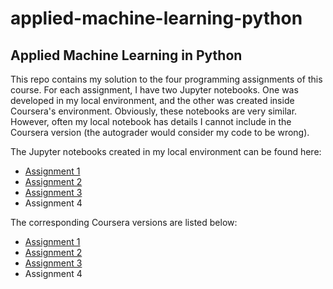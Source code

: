 applied-machine-learning-python
===============================

## Applied Machine Learning in Python

This repo contains my solution to the four programming assignments of this
course. For each assignment, I have two Jupyter notebooks. One was developed in
my local environment, and the other was created inside Coursera's environment.
Obviously, these notebooks are very similar. However, often my local notebook
has details I cannot include in the Coursera version (the autograder would
consider my code to be wrong).

The Jupyter notebooks created in my local environment can be found here:

* [Assignment 1](https://github.com/mwoitek/applied-text-mining/blob/main/assignment_1/Assignment_1_local.ipynb)
* [Assignment 2](https://github.com/mwoitek/applied-text-mining/blob/main/assignment_2/Assignment_2_local.ipynb)
* [Assignment 3](https://github.com/mwoitek/applied-text-mining/blob/main/assignment_3/Assignment_3_local.ipynb)
* Assignment 4

The corresponding Coursera versions are listed below:

* [Assignment 1](https://github.com/mwoitek/applied-text-mining/blob/main/assignment_1/Assignment_1_coursera.ipynb)
* [Assignment 2](https://github.com/mwoitek/applied-text-mining/blob/main/assignment_2/Assignment_2_coursera.ipynb)
* [Assignment 3](https://github.com/mwoitek/applied-text-mining/blob/main/assignment_3/Assignment_3_coursera.ipynb)
* Assignment 4
